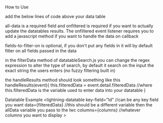 How to Use

add the below lines of code above your data table
  <div class="slds-align_absolute-center slds-m-around_medium">
      <c-datatable-search all-data={mockData} placeholder="Search" onfiltered={handleResults} fields-to-filter-on="" label=""></c-datatable-search>
  </div>

all-data is a required field and onfiltered is required if you want to actually update the datatables results.  The onfiltered event listener requires you to add a javascript method if you want to handle the data on callback

fields-to-filter-on is optional, if you don't put any fields in it will by default fitler on all fields passed in the data

in the filterData method of datatableSearch.js you can change the regex expression to alter the type of search, by default it search on the input the exact string the users enters (no fuzzy filtering built in)

the handleResults method should look something like this
handleResults(event){
  this.filteredData = event.detail.filteredData
  //where this.filteredData is the variable used to enter data into your datatable
}


Datatable Example
  <lightning-datatable
      key-field="Id" //can be any key field you want
      data={filteredData} //this should be a different variable then the allData variable you pass to the lwc
      columns={columns} //whatever columns you want to display
      >
  </lightning-datatable>
